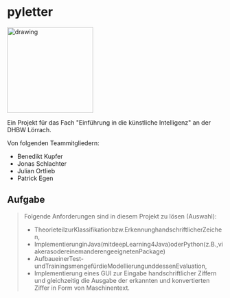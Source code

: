 # pyletter
<img src="https://upload.wikimedia.org/wikipedia/de/thumb/1/1d/DHBW-Logo.svg/2880px-DHBW-Logo.svg.png" alt="drawing" width="200"/>

Ein Projekt für das Fach "Einführung in die künstliche Intelligenz" an der DHBW Lörrach.

Von folgenden Teammitgliedern:
- Benedikt Kupfer
- Jonas Schlachter
- Julian Ortlieb
- Patrick Egen

## Aufgabe
> Folgende Anforderungen sind in diesem Projekt zu lösen (Auswahl):
> - TheorieteilzurKlassifikationbzw.ErkennunghandschriftlicherZeichen,
> - ImplementierunginJava(mitdeepLearning4Java)oderPython(z.B.,viakerasodereinemanderengeeignetenPackage)
> - AufbaueinerTest-undTrainingsmengefürdieModellierungunddessenEvaluation,
> - Implementierung eines GUI zur Eingabe handschriftlicher Ziffern und gleichzeitig die Ausgabe der erkannten und konvertierten Ziffer in Form von Maschinentext.
